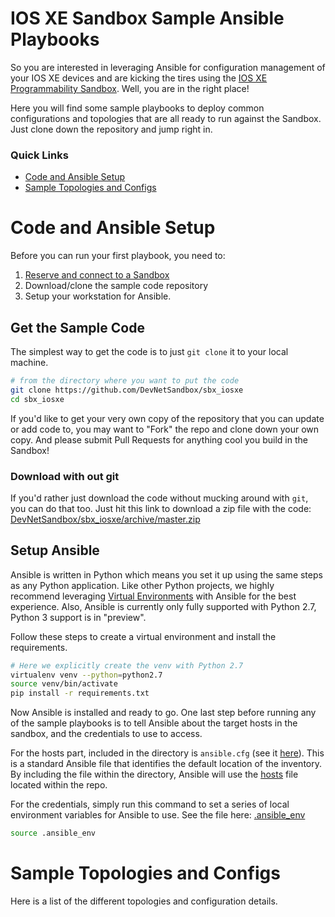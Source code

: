 # IOS XE Sandbox Sample Ansible Playbooks 

So you are interested in leveraging Ansible for configuration management of your IOS XE devices and are kicking the tires using the [IOS XE Programmability Sandbox]().  Well, you are in the right place!  

Here you will find some sample playbooks to deploy common configurations and topologies that are all ready to run against the Sandbox.  Just clone down the repository and jump right in.  

### Quick Links 

* [Code and Ansible Setup](#code-and-ansible-setup)
* [Sample Topologies and Configs](#sample-topologies-and-configs)

# Code and Ansible Setup 

Before you can run your first playbook, you need to: 

1. [Reserve and connect to a Sandbox]()
2. Download/clone the sample code repository 
3. Setup your workstation for Ansible.  

## Get the Sample Code

The simplest way to get the code is to just `git clone` it to your local machine.  

```bash
# from the directory where you want to put the code 
git clone https://github.com/DevNetSandbox/sbx_iosxe
cd sbx_iosxe
```

If you'd like to get your very own copy of the repository that you can update or add code to, you may want to "Fork" the repo and clone down your own copy.  And please submit Pull Requests for anything cool you build in the Sandbox!  

### Download with out git 

If you'd rather just download the code without mucking around with `git`, you can do that too.  Just hit this link to download a zip file with the code:  [DevNetSandbox/sbx_iosxe/archive/master.zip](https://github.com/DevNetSandbox/sbx_iosxe/archive/master.zip)

## Setup Ansible 

Ansible is written in Python which means you set it up using the same steps as any Python application.  Like other Python projects, we highly recommend leveraging [Virtual Environments](http://docs.python-guide.org/en/latest/dev/virtualenvs/) with Ansible for the best experience.  Also, Ansible is currently only fully supported with Python 2.7, Python 3 support is in "preview".  

Follow these steps to create a virtual environment and install the requirements.  

```bash
# Here we explicitly create the venv with Python 2.7
virtualenv venv --python=python2.7
source venv/bin/activate 
pip install -r requirements.txt
```

Now Ansible is installed and ready to go.  One last step before running any of the sample playbooks is to tell Ansible about the target hosts in the sandbox, and the credentials to use to access.  

For the hosts part, included in the directory is `ansible.cfg` (see it [here](ansible.cfg)).  This is a standard Ansible file that identifies the default location of the inventory.  By including the file within the directory, Ansible will use the [hosts](hosts) file located within the repo.  

For the credentials, simply run this command to set a series of local environment variables for Ansible to use.  See the file here: [.ansible_env](.ansible_env)

```bash
source .ansible_env
```

# Sample Topologies and Configs

Here is a list of the different topologies and configuration details.  

